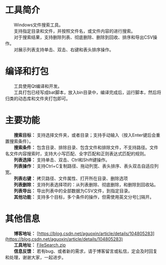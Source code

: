 # 工具简介
　　Windows文件搜索工具。  
　　支持指定目录和文件，并按照文件名，或文件内容的进行搜索。  
　　对于搜索结果，支持删除列表、彻底删除、删除到回收、排序和导出CSV操作。  
　　对展示列表支持单击、双击、右键和表头排序操作。  

# 编译和打包
　　工具使用Qt编译和开发。  
　　工具打包已经写成bat脚本，放入bin目录中，编译完成后，运行脚本，然后将归类的动态库和文件夹打包即可。    

# 主要功能
　　**搜索目标：** 支持选择文件夹，或者目录；支持手动输入（按入Enter键后会重置搜索条件）。  
　　**搜索条件：** 包含目录、排除目录、包含文件和排除文件，不支持路径。文件名文件内容搜索时，支持大小写匹配、全字匹配和正则表达式匹配的规则。  
　　**列表选择：** 支持单击、双击、Ctrl和Shift键操作。  
　　**列表操作：** 支持Ctrl+C复制路径、拖动列宽、表头排序、表头双击自适应列宽。  
　　**列表右键：** 拷贝路径、文件属性、打开所在目录、删除选项  
　　**列表删除：** 支持列表选择项的：从列表删除、彻底删除，和删除到回收站。  
　　**列表导出：** 导出列表中的全部数据为CSV文件，到指定目录。  
　　**其他功能：** 支持多个目标，多个条件的操作，但需使用英文分号[;]隔开。  

# 其他信息
　　**博客地址：** [https://blog.csdn.net/aguoxin/article/details/104805283](https://blog.csdn.net/aguoxin/article/details/104805283)  
　　**工具地址：** [FileSearch.zip](//download.csdn.net/download/aguoxin/12243841)   
　　**信息反馈：** 若有bug、或者新的需求，请于博客留言或私信，定会及时回复和处理，谢谢大家，一起进步。  